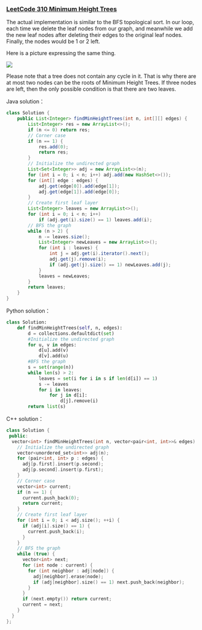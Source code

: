 ### [LeetCode 310 Minimum Height Trees](https://leetcode.com/problems/minimum-height-trees/)

The actual implementation is similar to the BFS topological sort. In our loop, each time we delete the leaf nodes from our graph, and meanwhile we add the new leaf nodes after deleting their edges to the original leaf nodes. Finally, the nodes would be 1 or 2 left.

Here is a picture expressing the same thing.

![](C:\Users\qiany\Pictures\leetcode310.jpg)

Please note that a tree does not contain any cycle in it. That is why there are at most two nodes can be the roots of Minimum Height Trees. If three nodes are left, then the only possible condition is that there are two leaves.

Java solution：

```java
class Solution {
    public List<Integer> findMinHeightTrees(int n, int[][] edges) {
    	List<Integer> res = new ArrayList<>();
    	if (n <= 0) return res;
        // Corner case
    	if (n == 1) {
            res.add(0);
            return res;
        }
        // Initialize the undirected graph
        List<Set<Integer>> adj = new ArrayList<>(n);
        for (int i = 0; i < n; i++) adj.add(new HashSet<>());
        for (int[] edge : edges) {
            adj.get(edge[0]).add(edge[1]);
            adj.get(edge[1]).add(edge[0]);
        }
		// Create first leaf layer
        List<Integer> leaves = new ArrayList<>();
        for (int i = 0; i < n; i++)
            if (adj.get(i).size() == 1) leaves.add(i);
		// BFS the graph
        while (n > 2) {
            n -= leaves.size();
            List<Integer> newLeaves = new ArrayList<>();
            for (int i : leaves) {
                int j = adj.get(i).iterator().next();
                adj.get(j).remove(i);
                if (adj.get(j).size() == 1) newLeaves.add(j);
            }
            leaves = newLeaves;
        }
        return leaves;  
    }
}
```

Python solution：

```python
class Solution:	
    def findMinHeightTrees(self, n, edges):
        d = collections.defaultdict(set)
        #Initialize the undirected graph
        for u, v in edges:
            d[u].add(v)
            d[v].add(u)
        #BFS the graph
        s = set(range(n))
        while len(s) > 2:
            leaves = set(i for i in s if len(d[i]) == 1)
            s -= leaves
            for i in leaves:
                for j in d[i]:
                    d[j].remove(i)
        return list(s)
```

C++ solution：

```c++
class Solution {
 public:
  vector<int> findMinHeightTrees(int n, vector<pair<int, int>>& edges) {
    // Initialize the undirected graph
    vector<unordered_set<int>> adj(n);
    for (pair<int, int> p : edges) {
      adj[p.first].insert(p.second);
      adj[p.second].insert(p.first);
    }
    // Corner case
    vector<int> current;
    if (n == 1) {
      current.push_back(0);
      return current;
    }
    // Create first leaf layer
    for (int i = 0; i < adj.size(); ++i) {
      if (adj[i].size() == 1) {
        current.push_back(i);
      }
    }
    // BFS the graph
    while (true) {
      vector<int> next;
      for (int node : current) {
        for (int neighbor : adj[node]) {
          adj[neighbor].erase(node);
          if (adj[neighbor].size() == 1) next.push_back(neighbor);
        }
      }
      if (next.empty()) return current;
      current = next;
    }
  }
};
```


